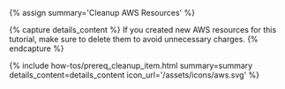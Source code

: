 {% assign summary='Cleanup AWS Resources' %}

{% capture details_content %}
If you created new AWS resources for this tutorial, make sure to delete them to avoid unnecessary charges.
{% endcapture %}

{% include how-tos/prereq_cleanup_item.html summary=summary details_content=details_content icon_url='/assets/icons/aws.svg' %}